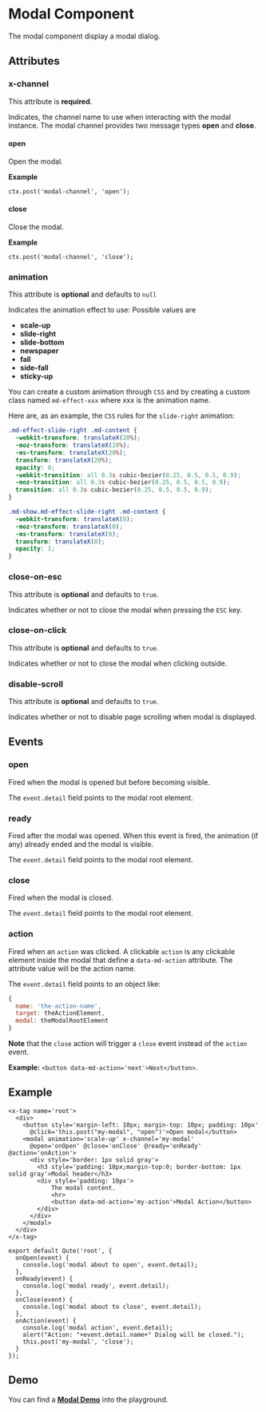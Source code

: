 # Modal Component

The modal component display a modal dialog.

## Attributes

### x-channel

This attribute is **required**.

Indicates, the channel name to use when interacting with the modal instance. The modal channel provides two message types **open** and **close**.

#### open

Open the modal.

**Example**
```
ctx.post('modal-channel', 'open');
```

#### close

Close the modal.

**Example**
```
ctx.post('modal-channel', 'close');
```

### animation

This attribute is **optional** and defaults to `null`

Indicates the animation effect to use: Possible values are

* **scale-up**
* **slide-right**
* **slide-bottom**
* **newspaper**
* **fall**
* **side-fall**
* **sticky-up**

You can create a custom animation through `CSS` and by creating a custom class named `md-effect-xxx` where xxx is the animation name.

Here are, as an example, the `CSS` rules for the `slide-right` animation:


```css
.md-effect-slide-right .md-content {
  -webkit-transform: translateX(20%);
  -moz-transform: translateX(20%);
  -ms-transform: translateX(20%);
  transform: translateX(20%);
  opacity: 0;
  -webkit-transition: all 0.3s cubic-bezier(0.25, 0.5, 0.5, 0.9);
  -moz-transition: all 0.3s cubic-bezier(0.25, 0.5, 0.5, 0.9);
  transition: all 0.3s cubic-bezier(0.25, 0.5, 0.5, 0.9);
}

.md-show.md-effect-slide-right .md-content {
  -webkit-transform: translateX(0);
  -moz-transform: translateX(0);
  -ms-transform: translateX(0);
  transform: translateX(0);
  opacity: 1;
}
```

### close-on-esc

This attribute is **optional** and defaults to `true`.

Indicates whether or not to close the modal when pressing the `ESC` key.

### close-on-click

This attribute is **optional** and defaults to `true`.

Indicates whether or not to close the modal when clicking outside.

### disable-scroll

This attribute is **optional** and defaults to `true`.

Indicates whether or not to disable page scrolling when modal is displayed.

## Events

### open

Fired when the modal is opened but before becoming visible.

The `event.detail` field points to the modal root element.

### ready

Fired after the modal was opened. When this event is fired, the animation (if any) already ended and the modal is visible.

The `event.detail` field points to the modal root element.

### close

Fired when the modal is closed.

The `event.detail` field points to the modal root element.

### action

Fired when an `action` was clicked. A clickable `action` is any clickable element inside the modal that define a `data-md-action` attribute. The attribute value will be the action name.

The `event.detail` field points to an object like:

```javascript
{
  name: 'the-action-name',
  target: theActionElement,
  modal: theModalRootElement
}
```

**Note** that the `close` action will trigger a `close` event instead of the `action` event.

**Example:** `<button data-md-action='next'>Next</button>`.


## Example

```jsq
<x-tag name='root'>
  <div>
    <button style='margin-left: 10px; margin-top: 10px; padding: 10px'
      @click='this.post("my-modal", "open")'>Open modal</button>
    <modal animation='scale-up' x-channel='my-modal'
      @open='onOpen' @close='onClose' @ready='onReady' @action='onAction'>
      <div style='border: 1px solid gray'>
        <h3 style='padding: 10px;margin-top:0; border-bottom: 1px solid gray'>Modal header</h3>
        <div style='padding: 10px'>
            The modal content.
            <hr>
            <button data-md-action='my-action'>Modal Action</button>
        </div>
      </div>
    </modal>
  </div>
</x-tag>

export default Qute('root', {
  onOpen(event) {
    console.log('modal about to open', event.detail);
  },
  onReady(event) {
    console.log('modal ready', event.detail);
  },
  onClose(event) {
    console.log('modal about to close', event.detail);
  },
  onAction(event) {
    console.log('modal action', event.detail);
    alert("Action: "+event.detail.name+" Dialog will be closed.");
    this.post('my-modal', 'close');
  }
});
```

## Demo

You can find a **[Modal Demo](playground/index.html#modal-demo)** into the playground.
